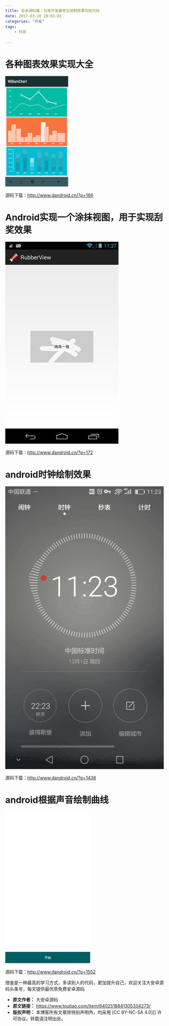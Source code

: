 ```yaml
---
title: 安卓源码篇：日常开发最常见绘制效果功能代码
date: 2017-03-28 20:03:03
categories: "开发"
tags:
	- 科技

---
```


# 各种图表效果实现大全 #

![安卓源码篇：日常开发最常见绘制效果功能代码][UMUQ-UV3A-AQZY.gif]

源码下载：http://www.dandroid.cn/?p=166

# Android实现一个涂抹视图，用于实现刮奖效果 #

![安卓源码篇：日常开发最常见绘制效果功能代码][UF3I-JVAE-UQ7N.jpg]

源码下载：http://www.dandroid.cn/?p=172

# android时钟绘制效果 #

![安卓源码篇：日常开发最常见绘制效果功能代码][IUI6-FBYI-YEAV.gif]

源码下载：http://www.dandroid.cn/?p=1436

# android根据声音绘制曲线 #

![安卓源码篇：日常开发最常见绘制效果功能代码][QZFZ-FJZB-BAYV.gif]

源码下载：http://www.dandroid.cn/?p=1552

借鉴是一种最高的学习方式，多读别人的代码，更加提升自己，欢迎关注大安卓源码头条号，每天提供最优质免费安卓源码


[UMUQ-UV3A-AQZY.gif]: static/resources/crawler/UMUQ-UV3A-AQZY.gif
[UF3I-JVAE-UQ7N.jpg]: static/resources/crawler/UF3I-JVAE-UQ7N.jpg
[IUI6-FBYI-YEAV.gif]: static/resources/crawler/IUI6-FBYI-YEAV.gif
[QZFZ-FJZB-BAYV.gif]: static/resources/crawler/QZFZ-FJZB-BAYV.gif
 *  **原文作者：** 大安卓源码
 *  **原文链接：** https://www.toutiao.com/item/6402518841305334273/
 *  **版权声明：** 本博客所有文章除特别声明外，均采用 [CC BY-NC-SA 4.0][] 许可协议。转载请注明出处。
